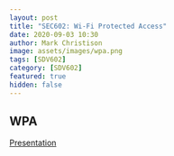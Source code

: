 ```yaml
---
layout: post
title: "SEC602: Wi-Fi Protected Access"
date: 2020-09-03 10:30
author: Mark Christison
image: assets/images/wpa.png
tags: [SDV602]
category: [SDV602]
featured: true
hidden: false
---
```


## WPA

<object data="/assets/docs/Wi-Fi_WPA.pdf" type="application/pdf" width="100%" height="800px">
  <p><a href="assets/docs/Wi-Fi_WPA.pdf">Presentation</a></p>

